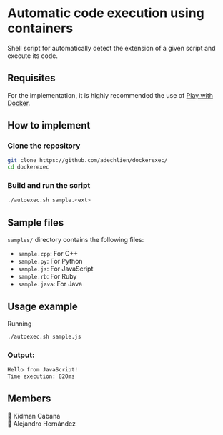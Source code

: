 # Automatic code execution using containers
Shell script for automatically detect the extension of a given script and execute its code.

## Requisites
For the implementation, it is highly recommended the use of [Play with Docker](https://labs.play-with-docker.com/).

## How to implement
### Clone the repository
```bash
git clone https://github.com/adechlien/dockerexec/
cd dockerexec
```

### Build and run the script
```bash
./autoexec.sh sample.<ext>
```

## Sample files
`samples/` directory contains the following files:
- `sample.cpp`: For C++
- `sample.py`: For Python
- `sample.js`: For JavaScript
- `sample.rb`: For Ruby
- `sample.java`: For Java

## Usage example
Running
```bash
./autoexec.sh sample.js
```
### Output:

```bash
Hello from JavaScript!
Time execution: 820ms
```

## Members
🐺 Kidman Cabana \
🐨 Alejandro Hernández
